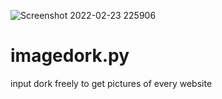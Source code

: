 ![Screenshot 2022-02-23 225906](https://user-images.githubusercontent.com/48172784/155357296-04df8811-1df5-4bbd-b018-4aa45dadd583.png)

# imagedork.py
input dork freely to get pictures of every website
